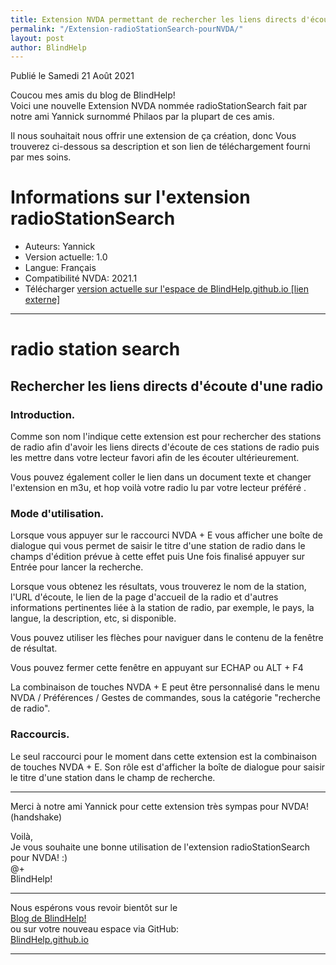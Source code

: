 ```yaml
---
title: Extension NVDA permettant de rechercher les liens directs d'écoute d'une radio quelconque
permalink: "/Extension-radioStationSearch-pourNVDA/"
layout: post
author: BlindHelp
---
```


<footer>Publié le Samedi 21 Août 2021</footer>


Coucou mes amis du blog de BlindHelp!    
Voici une nouvelle Extension NVDA nommée radioStationSearch fait par notre ami Yannick surnommé Philaos par la plupart de ces amis.    

Il nous souhaitait nous offrir une extension de ça création, donc Vous trouverez ci-dessous sa description et son lien de téléchargement fourni par mes soins.    

# Informations sur l'extension radioStationSearch #

* Auteurs: Yannick
* Version actuelle: 1.0
* Langue: Français
* Compatibilité NVDA: 2021.1
* Télécharger [version actuelle sur l'espace de BlindHelp.github.io [lien externe]](https://blindhelp.github.io/radioStationSearch.nvda-addon)

---

# radio station search

## Rechercher les liens directs d'écoute d'une radio

### Introduction.

Comme son nom l'indique cette extension est pour rechercher des stations de radio afin d'avoir les liens directs d'écoute de ces stations de radio puis les mettre  dans votre lecteur favori afin de les écouter ultérieurement.

Vous pouvez également coller le lien dans un document texte et changer l'extension en m3u, et hop voilà votre radio lu par votre lecteur préféré .

### Mode d'utilisation.

Lorsque vous appuyer sur le raccourci NVDA + E vous afficher une boîte de dialogue qui vous permet de saisir le titre d'une station de radio dans le champs d'édition prévue à cette effet puis Une fois finalisé appuyer sur Entrée pour lancer la recherche.

Lorsque vous obtenez les résultats, vous trouverez le nom de la station, l'URL d'écoute, le lien de la page d'accueil de la radio et d'autres informations pertinentes liée à la station de radio, par exemple, le pays, la langue, la description, etc, si disponible.

Vous pouvez utiliser les flèches pour naviguer dans le contenu de la fenêtre de résultat.

Vous pouvez fermer cette fenêtre en appuyant sur ECHAP ou ALT + F4

La combinaison de touches NVDA + E peut être personnalisé dans le menu NVDA / Préférences / Gestes de commandes, sous la catégorie "recherche de radio".

### Raccourcis.

Le seul raccourci pour le moment dans cette extension est la combinaison de touches NVDA + E. Son rôle est d'afficher la boîte de  dialogue pour saisir le titre d'une station dans le champ de recherche.

---

Merci à notre ami Yannick pour cette extension très sympas pour NVDA! (handshake)    

Voilà,    
Je vous souhaite une bonne utilisation de l'extension radioStationSearch pour NVDA! :)    
@+    
BlindHelp!    

---

Nous espérons vous revoir bientôt sur le      
[Blog de BlindHelp!](http://blindhelp.blogspot.fr/)                    
ou sur  votre nouveau espace via GitHub:                     
[BlindHelp.github.io](https://blindhelp.github.io)                    

---